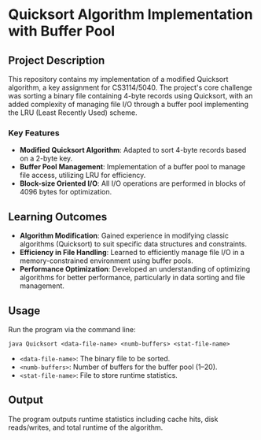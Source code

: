 # Quicksort Algorithm Implementation with Buffer Pool

## Project Description

This repository contains my implementation of a modified Quicksort algorithm, a key assignment for CS3114/5040. The project's core challenge was sorting a binary file containing 4-byte records using Quicksort, with an added complexity of managing file I/O through a buffer pool implementing the LRU (Least Recently Used) scheme.

### Key Features

- **Modified Quicksort Algorithm**: Adapted to sort 4-byte records based on a 2-byte key.
- **Buffer Pool Management**: Implementation of a buffer pool to manage file access, utilizing LRU for efficiency.
- **Block-size Oriented I/O**: All I/O operations are performed in blocks of 4096 bytes for optimization.

## Learning Outcomes

- **Algorithm Modification**: Gained experience in modifying classic algorithms (Quicksort) to suit specific data structures and constraints.
- **Efficiency in File Handling**: Learned to efficiently manage file I/O in a memory-constrained environment using buffer pools.
- **Performance Optimization**: Developed an understanding of optimizing algorithms for better performance, particularly in data sorting and file management.

## Usage

Run the program via the command line:

```java Quicksort <data-file-name> <numb-buffers> <stat-file-name>```

- `<data-file-name>`: The binary file to be sorted.
- `<numb-buffers>`: Number of buffers for the buffer pool (1–20).
- `<stat-file-name>`: File to store runtime statistics.

## Output

The program outputs runtime statistics including cache hits, disk reads/writes, and total runtime of the algorithm.

